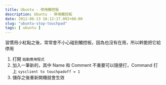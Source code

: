 ```yaml
---
title: Ubuntu - 停用觸控板
description: Ubuntu - 停用觸控板
date: 2012-06-13 16:12:17.092+08:00
slug: "ubuntu-stop-touchpad"
tags: [ ubuntu ]
---
```


習慣用小紅點之後，常常會不小心碰到觸控板，因為也沒有在用，所以幹脆把它給停用

1. 打開 `始動應用程式`
2. 加入一筆新的，其中 Name 和 Comment 不重要可以隨便打，Command 打上 `sysclient to touchpadoff = 1`
3. 儲存之後重新開機就會生效